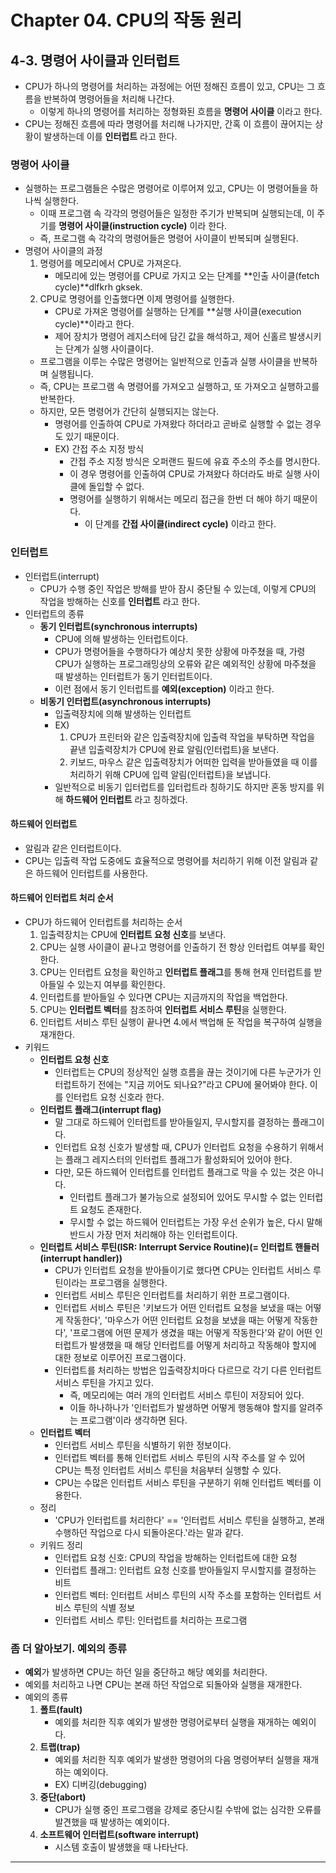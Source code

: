 # Chapter 04. CPU의 작동 원리
## 4-3. 명령어 사이클과 인터럽트
- CPU가 하나의 명령어를 처리하는 과정에는 어떤 정해진 흐름이 있고, CPU는 그 흐름을 반복하여 명령어들을 처리해 나간다.
  - 이렇게 하나의 명령어를 처리하는 정형화된 흐름을 **명령어 사이클** 이라고 한다.
- CPU는 정해진 흐름에 따라 명령어를 처리해 나가지만, 간혹 이 흐름이 끊어지는 상황이 발생하는데 이를 **인터럽트** 라고 한다.

### 명령어 사이클
- 실행하는 프로그램들은 수많은 명령어로 이루어져 있고, CPU는 이 명령어들을 하나씩 실행한다.
  - 이때 프로그램 속 각각의 명령어들은 일정한 주기가 반복되며 실행되는데, 이 주기를 **명령어 사이클(instruction cycle)** 이라 한다.
  - 즉, 프로그램 속 각각의 명령어들은 명령어 사이클이 반복되며 실행된다.
- 명령어 사이클의 과정
  1. 명령어를 메모리에서 CPU로 가져온다.
     - 메모리에 있는 명령어를 CPU로 가지고 오는 단계를 **인출 사이클(fetch cycle)**dlfkrh gksek.
  2. CPU로 명령어를 인출했다면 이제 명령어를 실행한다.
     - CPU로 가져온 명령어를 실행하는 단계를 **실행 사이클(execution cycle)**이라고 한다.
     - 제어 장치가 명령어 레지스터에 담긴 값을 해석하고, 제어 신홀르 발생시키는 단계가 실행 사이클이다.
  - 프로그램을 이루는 수많은 명령어는 일반적으로 인출과 실행 사이클을 반복하며 실행됩니다.
  - 즉, CPU는 프로그램 속 명령어를 가져오고 실행하고, 또 가져오고 실행하고를 반복한다.
  - 하지만, 모든 명령어가 간단히 실행되지는 않는다.
    - 명령어를 인출하여 CPU로 가져왔다 하더라고 곧바로 실행할 수 없는 경우도 있기 때문이다.
    - EX) 간접 주소 지정 방식
      - 간접 주소 지정 방식은 오퍼랜드 필드에 유효 주소의 주소를 명시한다.
      - 이 경우 명령어를 인출하여 CPU로 가져왔다 하더라도 바로 실행 사이클에 돌입할 수 없다.
      - 명령어를 실행하기 위해서는 메모리 접근을 한번 더 해야 하기 때문이다.
        - 이 단계를 **간접 사이클(indirect cycle)** 이라고 한다.

### 인터럽트
- 인터럽트(interrupt)
  - CPU가 수행 중인 작업은 방해를 받아 잠시 중단될 수 있는데, 이렇게 CPU의 작업을 방해하는 신호를 **인터럽트** 라고 한다.
- 인터럽트의 종류
  - **동기 인터럽트(synchronous interrupts)**
    - CPU에 의해 발생하는 인터럽트이다.
    - CPU가 명령어들을 수행하다가 예상치 못한 상황에 마주쳤을 때, 가령 CPU가 실행하는 프로그래밍상의 오류와 같은 예외적인 상황에 마주쳤을 때 발생하는 인터럽트가 동기 인터럽트이다.
    - 이런 점에서 동기 인터럽트를 **예외(exception)** 이라고 한다.
  - **비동기 인터럽트(asynchronous interrupts)**
    - 입출력장치에 의해 발생하는 인터럽트
    - EX)
      1. CPU가 프린터와 같은 입출력장치에 입출력 작업을 부탁하면 작업을 끝낸 입출력장치가 CPU에 완료 알림(인터럽트)을 보낸다.
      2. 키보드, 마우스 같은 입출력장치가 어떠한 입력을 받아들였을 때 이를 처리하기 위해 CPU에 입력 알림(인터럽트)을 보냅니다.
    - 일반적으로 비동기 입터럽트를 입터럽트라 칭하기도 하지만 혼동 방지를 위해 **하드웨어 인터럽트** 라고 칭하겠다.
    
#### 하드웨어 인터럽트
- 알림과 같은 인터럽트이다.
- CPU는 입출력 작업 도중에도 효율적으로 명령어를 처리하기 위해 이전 알림과 같은 하드웨어 인터럽트를 사용한다.

#### 하드웨어 인터럽트 처리 순서
- CPU가 하드웨어 인터럽트를 처리하는 순서
  1. 입출력장치는 CPU에 **인터럽트 요청 신호**를 보낸다.
  2. CPU는 실행 사이클이 끝나고 명령어를 인출하기 전 항상 인터럽트 여부를 확인한다.
  3. CPU는 인터럽트 요청을 확인하고 **인터럽트 플래그**를 통해 현재 인터럽트를 받아들일 수 있는지 여부를 확인한다.
  4. 인터럽트를 받아들일 수 있다면 CPU는 지금까지의 작업을 백업한다.
  5. CPU는 **인터럽트 벡터**를 참조하여 **인터럽트 서비스 루틴**을 실행한다.
  6. 인터럽트 서비스 루틴 실행이 끝나면 4.에서 백업해 둔 작업을 복구하여 실행을 재개한다.
- 키워드
  - **인터럽트 요청 신호**
    - 인터럽트는 CPU의 정상적인 실행 흐름을 끊는 것이기에 다른 누군가가 인터럽트하기 전에는 "지금 끼어도 되나요?"라고 CPU에 물어봐야 한다. 이를 인터럽트 요청 신호라 한다.
  - **인터럽트 플래그(interrupt flag)**
    - 말 그대로 하드웨어 인터럽트를 받아들일지, 무시할지를 결정하는 플래그이다. 
    - 인터럽트 요청 신호가 발생할 때, CPU가 인터럽트 요청을 수용하기 위해서는 플래그 레지스터의 인터럽트 플래그가 활성화되어 있어야 한다.
    - 다만, 모든 하드웨어 인터럽트를 인터럽트 플래그로 막을 수 있는 것은 아니다.
      - 인터럽트 플래그가 불가능으로 설정되어 있어도 무시할 수 없는 인터럽트 요청도 존재한다.
      - 무시할 수 없는 하드웨어 인터럽트는 가장 우선 순위가 높은, 다시 말해 반드시 가장 먼저 처리해야 하는 인터럽트이다.
  - **인터럽트 서비스 루틴(ISR: Interrupt Service Routine)(= 인터럽트 핸들러(interrupt handler))**
    - CPU가 인터럽트 요청을 받아들이기로 했다면 CPU는 인터럽트 서비스 루틴이라는 프로그램을 실행한다.
    - 인터럽트 서비스 루틴은 인터럽트를 처리하기 위한 프로그램이다.
    - 인터럽트 서비스 루틴은 '키보드가 어떤 인터럽트 요청을 보냈을 때는 어떻게 작동한다', '마우스가 어떤 인터럽트 요청을 보냈을 때는 어떻게 작동한다', '프로그램에 어떤 문제가 생겼을 때는 어떻게 작동한다'와 같이 어떤 인터럽트가 발생했을 때 해당 인터럽트를 어떻게 처리하고 작동해야 할지에 대한 정보로 이루어진 프로그램이다.
    - 인터럽트를 처리하는 방법은 입출력장치마다 다르므로 각기 다른 인터럽트 서비스 루틴을 가지고 있다.
      - 즉, 메모리에는 여러 개의 인터럽트 서비스 루틴이 저장되어 있다.
      - 이들 하나하나가 '인터럽트가 발생하면 어떻게 행동해야 할지를 알려주는 프로그램'이라 생각하면 된다. 
  - **인터럽트 벡터**
    - 인터럽트 서비스 루틴을 식별하기 위한 정보이다.
    - 인터럽트 벡터를 통해 인터럽트 서비스 루틴의 시작 주소를 알 수 있어 CPU는 특정 인터럽트 서비스 루틴을 처음부터 실행할 수 있다.
    - CPU는 수많은 인터럽트 서비스 루틴을 구분하기 위해 인터럽트 벡터를 이용한다.
  - 정리
    - 'CPU가 인터럽트를 처리한다' == '인터럽트 서비스 루틴을 실행하고, 본래 수행하던 작업으로 다시 되돌아온다.'라는 말과 같다.
  - 키워드 정리
    - 인터럽트 요청 신호: CPU의 작업을 방해하는 인터럽트에 대한 요청
    - 인터럽트 플래그: 인터럽트 요청 신호를 받아들일지 무시할지를 결정하는 비트
    - 인터럽트 벡터: 인터럽트 서비스 루틴의 시작 주소를 포함하는 인터럽트 서비스 루틴의 식별 정보
    - 인터럽트 서비스 루틴: 인터럽트를 처리하는 프로그램

### 좀 더 알아보기. 예외의 종류
- **예외**가 발생하면 CPU는 하던 일을 중단하고 해당 예외를 처리한다. 
- 예외를 처리하고 나면 CPU는 본래 하던 작업으로 되돌아와 실행을 재개한다.
- 예외의 종류
  1. **폴트(fault)**
     - 예외를 처리한 직후 예외가 발생한 명령어로부터 실행을 재개하는 예외이다.
  2. **트랩(trap)**
     - 예외를 처리한 직후 예외가 발생한 명령어의 다음 명령어부터 실행을 재개하는 예외이다.
     - EX) 디버깅(debugging)
  3. **중단(abort)**
     - CPU가 실행 중인 프로그램을 강제로 중단시킬 수밖에 없는 심각한 오류를 발견했을 때 발생하는 예외이다.
  4. **소프트웨어 인터럽트(software interrupt)**
     - 시스템 호출이 발생했을 때 나타난다.
---
